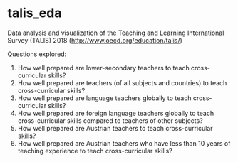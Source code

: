 # talis_eda
Data analysis and visualization of the Teaching and Learning International Survey (TALIS) 2018 (http://www.oecd.org/education/talis/)

Questions explored: 
1. How well prepared are lower-secondary teachers to teach cross-curricular skills?
2. How well prepared are teachers (of all subjects and countries) to teach cross-curricular skills?
3. How well prepared are language teachers globally to teach cross-curricular skills?
4. How well prepared are foreign language teachers globally to teach cross-curricular skills compared to teachers of other subjects?
5. How well prepared are Austrian teachers to teach cross-curricular skills?
6. How well prepared are Austrian teachers who have less than 10 years of teaching experience to teach cross-curricular skills?
 

